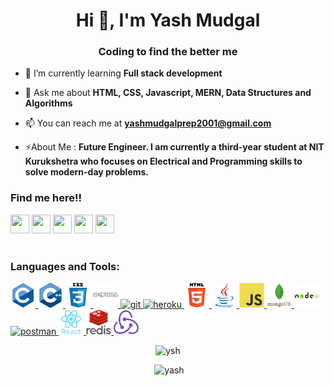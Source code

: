 <h1 align="center">Hi 👋, I'm Yash Mudgal</h1>
<h3 align="center">Coding to find the better me</h3>

- 🌱 I’m currently learning **Full stack development**

- 💬 Ask me about **HTML, CSS, Javascript, MERN, Data Structures and Algorithms**

- 📫 You can reach me at **yashmudgalprep2001@gmail.com**

- ⚡About Me : **Future Engineer. I am currently a third-year student at NIT Kurukshetra who focuses on Electrical and Programming skills to solve modern-day problems.**
<h3>Find me here!!</h3></p>
<a href="https://www.linkedin.com/in/yash-mudgal-ba5124225/"><img src="https://user-images.githubusercontent.com/92500568/174947137-0c9d5b55-6269-4bc3-b010-b866089e5028.png" height="30px" width="30px"></a>
<a href="https://www.instagram.com/"><img src="https://user-images.githubusercontent.com/92500568/174947745-425eacfb-6931-4beb-bd24-6335c333bbc6.png" height="30px" width="30px"></a>
<a href="https://www.codechef.com/users/"><img src="https://img.icons8.com/color/2x/codechef.png" height="30px" width="30px"></a>
<a href="https://leetcode.com/yashmudgalprep2001/"><img src="https://img.icons8.com/external-tal-revivo-shadow-tal-revivo/344/external-level-up-your-coding-skills-and-quickly-land-a-job-logo-shadow-tal-revivo.png" height="30px" width="30px"></a>
<a href="https://auth.geeksforgeeks.org/user/yashmudgalprep2001/practice/"><img src="https://img.icons8.com/color/344/GeeksforGeeks.png" height="30px" width="30px"></a>
<br><br>
<h3 align="left">Languages and Tools:</h3>
<p align="left"> <a href="https://www.cprogramming.com/" target="_blank" rel="noreferrer"> <img src="https://raw.githubusercontent.com/devicons/devicon/master/icons/c/c-original.svg" alt="c" width="40" height="40"/> </a> <a href="https://www.w3schools.com/cpp/" target="_blank" rel="noreferrer"> <img src="https://raw.githubusercontent.com/devicons/devicon/master/icons/cplusplus/cplusplus-original.svg" alt="cplusplus" width="40" height="40"/> </a> <a href="https://www.w3schools.com/css/" target="_blank" rel="noreferrer"> <img src="https://raw.githubusercontent.com/devicons/devicon/master/icons/css3/css3-original-wordmark.svg" alt="css3" width="40" height="40"/> </a> <a href="https://expressjs.com" target="_blank" rel="noreferrer"> <img src="https://raw.githubusercontent.com/devicons/devicon/master/icons/express/express-original-wordmark.svg" alt="express" width="40" height="40"/> </a> <a href="https://git-scm.com/" target="_blank" rel="noreferrer"> <img src="https://www.vectorlogo.zone/logos/git-scm/git-scm-icon.svg" alt="git" width="40" height="40"/> </a> <a href="https://heroku.com" target="_blank" rel="noreferrer"> <img src="https://www.vectorlogo.zone/logos/heroku/heroku-icon.svg" alt="heroku" width="40" height="40"/> </a> <a href="https://www.w3.org/html/" target="_blank" rel="noreferrer"> <img src="https://raw.githubusercontent.com/devicons/devicon/master/icons/html5/html5-original-wordmark.svg" alt="html5" width="40" height="40"/> </a> <a href="https://www.java.com" target="_blank" rel="noreferrer"> <img src="https://raw.githubusercontent.com/devicons/devicon/master/icons/java/java-original.svg" alt="java" width="40" height="40"/> </a> <a href="https://developer.mozilla.org/en-US/docs/Web/JavaScript" target="_blank" rel="noreferrer"> <img src="https://raw.githubusercontent.com/devicons/devicon/master/icons/javascript/javascript-original.svg" alt="javascript" width="40" height="40"/> </a>  <a href="https://www.mongodb.com/" target="_blank" rel="noreferrer"> <img src="https://raw.githubusercontent.com/devicons/devicon/master/icons/mongodb/mongodb-original-wordmark.svg" alt="mongodb" width="40" height="40"/> </a> <a href="https://nodejs.org" target="_blank" rel="noreferrer"> <img src="https://raw.githubusercontent.com/devicons/devicon/master/icons/nodejs/nodejs-original-wordmark.svg" alt="nodejs" width="40" height="40"/> </a> <a href="https://postman.com" target="_blank" rel="noreferrer"> <img src="https://www.vectorlogo.zone/logos/getpostman/getpostman-icon.svg" alt="postman" width="40" height="40"/> </a> <a href="https://reactjs.org/" target="_blank" rel="noreferrer"> <img src="https://raw.githubusercontent.com/devicons/devicon/master/icons/react/react-original-wordmark.svg" alt="react" width="40" height="40"/> </a> <a href="https://redis.io" target="_blank" rel="noreferrer"> <img src="https://raw.githubusercontent.com/devicons/devicon/master/icons/redis/redis-original-wordmark.svg" alt="redis" width="40" height="40"/> </a> <a href="https://redux.js.org" target="_blank" rel="noreferrer"> <img src="https://raw.githubusercontent.com/devicons/devicon/master/icons/redux/redux-original.svg" alt="redux" width="40" height="40"/> </a>  </p>

<p align="center"><img src="https://github-readme-stats.vercel.app/api/top-langs?username=Mudgal2001&show_icons=true&locale=en&layout=compact" alt="ysh" /></p>

<p align="center">&nbsp;<img src="https://github-readme-stats.vercel.app/api?username=Mudgal2001&show_icons=true&locale=en" alt="yash" /></p>
